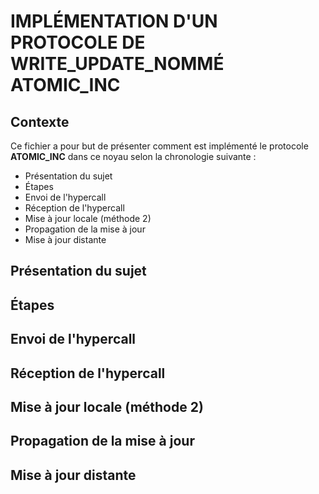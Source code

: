 # IMPLÉMENTATION D'UN PROTOCOLE DE WRITE_UPDATE_NOMMÉ ATOMIC_INC

## Contexte

  Ce fichier a pour but de présenter comment est implémenté le protocole **ATOMIC_INC** dans ce noyau selon la chronologie suivante :
  
  - Présentation du sujet
  - Étapes
  - Envoi de l'hypercall
  - Réception de l'hypercall
  - Mise à jour locale (méthode 2)
  - Propagation de la mise à jour
  - Mise à jour distante
  
  ## Présentation du sujet
  ## Étapes
  ## Envoi de l'hypercall
  ## Réception de l'hypercall
  ## Mise à jour locale (méthode 2)
  ## Propagation de la mise à jour
  ## Mise à jour distante
